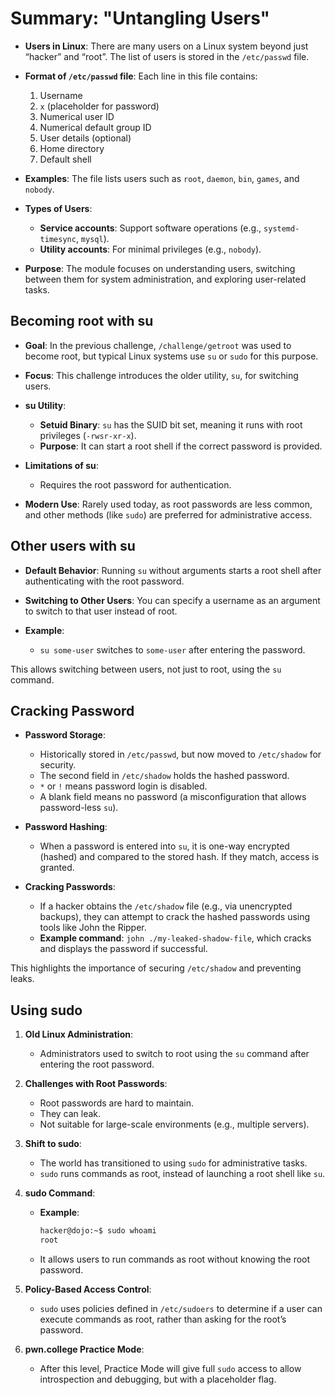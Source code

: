 # Summary: "Untangling Users"

- **Users in Linux**: There are many users on a Linux system beyond just “hacker” and “root”. The list of users is stored in the `/etc/passwd` file.
  
- **Format of `/etc/passwd` file**: Each line in this file contains:
  1. Username
  2. `x` (placeholder for password)
  3. Numerical user ID
  4. Numerical default group ID
  5. User details (optional)
  6. Home directory
  7. Default shell
  
- **Examples**: The file lists users such as `root`, `daemon`, `bin`, `games`, and `nobody`.

- **Types of Users**:
  - **Service accounts**: Support software operations (e.g., `systemd-timesync`, `mysql`).
  - **Utility accounts**: For minimal privileges (e.g., `nobody`).
  
- **Purpose**: The module focuses on understanding users, switching between them for system administration, and exploring user-related tasks.

## Becoming root with su

- **Goal**: In the previous challenge, `/challenge/getroot` was used to become root, but typical Linux systems use `su` or `sudo` for this purpose.
  
- **Focus**: This challenge introduces the older utility, `su`, for switching users.

- **su Utility**:
  - **Setuid Binary**: `su` has the SUID bit set, meaning it runs with root privileges (`-rwsr-xr-x`).
  - **Purpose**: It can start a root shell if the correct password is provided.

- **Limitations of su**:
  - Requires the root password for authentication.

- **Modern Use**: Rarely used today, as root passwords are less common, and other methods (like `sudo`) are preferred for administrative access.

## Other users with su

- **Default Behavior**: Running `su` without arguments starts a root shell after authenticating with the root password.

- **Switching to Other Users**: You can specify a username as an argument to switch to that user instead of root.

- **Example**:
  - `su some-user` switches to `some-user` after entering the password.

This allows switching between users, not just to root, using the `su` command.

## Cracking Password

- **Password Storage**:
  - Historically stored in `/etc/passwd`, but now moved to `/etc/shadow` for security.
  - The second field in `/etc/shadow` holds the hashed password.
  - `*` or `!` means password login is disabled.
  - A blank field means no password (a misconfiguration that allows password-less `su`).

- **Password Hashing**:
  - When a password is entered into `su`, it is one-way encrypted (hashed) and compared to the stored hash. If they match, access is granted.

- **Cracking Passwords**:
  - If a hacker obtains the `/etc/shadow` file (e.g., via unencrypted backups), they can attempt to crack the hashed passwords using tools like John the Ripper.
  - **Example command**: `john ./my-leaked-shadow-file`, which cracks and displays the password if successful.

This highlights the importance of securing `/etc/shadow` and preventing leaks.

## Using sudo

1. **Old Linux Administration**:
   - Administrators used to switch to root using the `su` command after entering the root password.

2. **Challenges with Root Passwords**:
   - Root passwords are hard to maintain.
   - They can leak.
   - Not suitable for large-scale environments (e.g., multiple servers).

3. **Shift to sudo**:
   - The world has transitioned to using `sudo` for administrative tasks.
   - `sudo` runs commands as root, instead of launching a root shell like `su`.

4. **sudo Command**:
   - **Example**:
     ```bash
     hacker@dojo:~$ sudo whoami
     root
     ```
   - It allows users to run commands as root without knowing the root password.

5. **Policy-Based Access Control**:
   - `sudo` uses policies defined in `/etc/sudoers` to determine if a user can execute commands as root, rather than asking for the root’s password.

6. **pwn.college Practice Mode**:
   - After this level, Practice Mode will give full `sudo` access to allow introspection and debugging, but with a placeholder flag.
